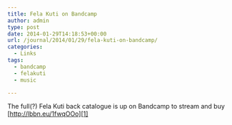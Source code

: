 ```yaml
---
title: Fela Kuti on Bandcamp
author: admin
type: post
date: 2014-01-29T14:18:53+00:00
url: /journal/2014/01/29/fela-kuti-on-bandcamp/
categories:
  - Links
tags:
  - bandcamp
  - felakuti
  - music

---
```

The full(?) Fela Kuti back catalogue is up on Bandcamp to stream and buy [http://lbbn.eu/1fwqOOo][1]

 [1]: http://felakuti.bandcamp.com/